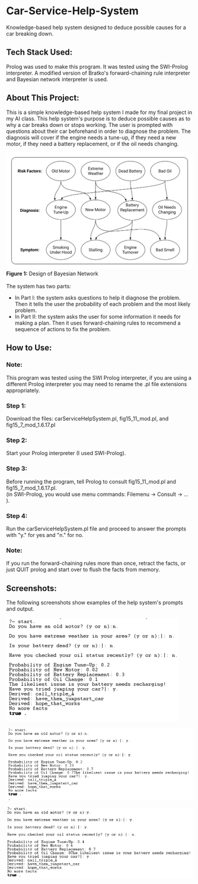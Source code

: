 # Car-Service-Help-System
Knowledge-based help system designed to deduce possible causes for a car breaking down.

## Tech Stack Used:
Prolog was used to make this program. It was tested using the SWI-Prolog interpreter. A modified version of Bratko's forward-chaining rule interpreter and Bayesian network interpreter is used. 

## About This Project:
This is a simple knowledge-based help system I made for my final project in my AI class. This help system's purpose is to deduce possible causes as to why a car breaks down or stops working. The user is prompted with questions about their car beforehand in order to diagnose the problem. The diagnosis will cover if the engine needs a tune-up, if they need a new motor, if they need a battery replacement, or if the oil needs changing.

![Figure 1](/images/BN.png)
<br/>
**Figure 1:** Design of Bayesian Network<br/>
<br/>
The system has two parts:
* In Part I: the system asks questions to help it diagnose the problem. Then it tells the user the probability of each problem and the most likely problem.
* In Part II: the system asks the user for some information it needs for making a plan. Then it uses forward-chaining rules to recommend a sequence of actions to fix the problem.

## How to Use:
### Note:
This program was tested using the SWI Prolog interpreter, if you are using a different Prolog interpreter you may need to rename the .pl file extensions appropriately.<br/>

### Step 1:
Download the files: carServiceHelpSystem.pl, fig15_11_mod.pl, and fig15_7_mod_1.6.17.pl

### Step 2:
Start your Prolog interpreter (I used SWI-Prolog). 

### Step 3:
Before running the program, tell Prolog to consult fig15_11_mod.pl and fig15_7_mod_1.6.17.pl.<br/>
(in SWI-Prolog, you would use menu commands: Filemenu -> Consult -> ... ).<br/>

### Step 4:
Run the carServiceHelpSystem.pl file and proceed to answer the prompts with "y." for yes and "n." for no.

### Note:
If you run the forward-chaining rules more than once, retract the facts, or just QUIT prolog and start over to flush the facts from memory. 

## Screenshots:
The following screenshots show examples of the help system's prompts and output.<br/>
<br/>
![Figure 2](/images/nnnny.png)
<br/>
<br/>
![Figure 3](/images/nyyyy.png)
<br/>
<br/>
![Figure 4](/images/yyyny.png)

